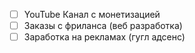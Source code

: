 
- [ ] YouTube Канал с монетизацией
- [ ] Заказы с фриланса (веб разработка)
- [ ] Заработка на рекламах (гугл адсенс)

